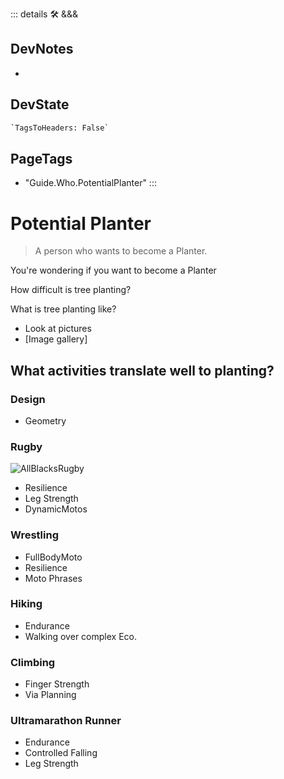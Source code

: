 ::: details 🛠 <dev>&&&</dev>

## DevNotes

-

## DevState

```py
`TagsToHeaders: False`
```

<h2>PageTags</h2>

- "Guide.Who.PotentialPlanter"
:::

# Potential Planter

> A person who wants to become a Planter.

You're wondering if you want to become a Planter

How difficult is tree planting?

What is tree planting like?

- Look at pictures
- [Image gallery]

## What activities translate well to planting?

### Design

- Geometry

### Rugby

![AllBlacksRugby](/guide/AllBlacksRugby.jpg)

- Resilience
- Leg Strength
- DynamicMotos

### Wrestling

- FullBodyMoto
- Resilience
- Moto Phrases

### Hiking

- Endurance
- Walking over complex Eco.

### Climbing

- Finger Strength
- Via Planning

### Ultramarathon Runner

- Endurance
- Controlled Falling
- Leg Strength
